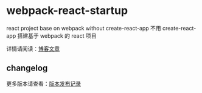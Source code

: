 # webpack-react-startup

react project base on webpack without create-react-app 不用 create-react-app 搭建基于 webpack 的 react 项目

详情请阅读：[博客文章](https://www.chenliqiang.cn/post/webpack-react-without-create-react-app.html)

## changelog

更多版本请查看：[版本发布记录](./CHANGELOG.md)
